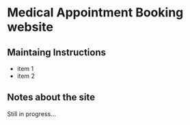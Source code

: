 # Medical Appointment Booking website

## Maintaing Instructions
 - item 1
 - item 2

## Notes about the site

Still in progress...
